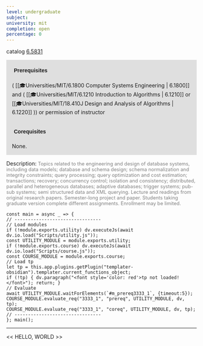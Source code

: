 ```yaml
---
level: undergraduate
subject: 
university: mit
completion: open
percentage: 0
---
```


catalog [6.5831](http://student.mit.edu/catalog/m6a.html#6.5831)

<span style="display: block; padding: 15px; background-color: rgb(100, 100, 100, 0.2);"><font id="m_prereq3333_1" style="display: block; font-family: Arial, sans-serif; font-weight: bold; padding: 5px">Prerequisites</font><br><span id="prereq3333_1">( [[🎓Universities/MIT/6.1800 Computer Systems Engineering | 6.1800]] and ( [[🎓Universities/MIT/6.1210 Introduction to Algorithms | 6.1210]] or [[🎓Universities/MIT/18.410J Design and Analysis of Algorithms | 6.1220]] )) or permission of instructor</span></span>
<span style="display: block; padding: 15px; background-color: rgb(100, 100, 100, 0.2);"><font id="m_coreq3333_1" style="display: block; font-family: Arial, sans-serif; font-weight: bold; padding: 5px">Corequisites</font><br><span id="coreq3333_1">None.</span></span>

<font style="">Description:</font>
<font style="color: grey; font-size: 0.8rem;">Topics related to the engineering and design of database systems, including data models; database and schema design; schema normalization and integrity constraints; query processing; query optimization and cost estimation; transactions; recovery; concurrency control; isolation and consistency; distributed, parallel and heterogeneous databases; adaptive databases; trigger systems; pub-sub systems; semi structured data and XML querying. Lecture and readings from original research papers. Semester-long project and paper. Students taking graduate version complete different assignments. Enrollment may be limited.</font>

```dataviewjs
const main = async _ => {
// --------------------------------
// Load modules
if (!module.exports.utility) dv.executeJs(await dv.io.load("Scripts/utility.js"));
const UTILITY_MODULE = module.exports.utility;
if (!module.exports.course) dv.executeJs(await dv.io.load("Scripts/course.js"));
const COURSE_MODULE = module.exports.course;
// Load tp
let tp = this.app.plugins.getPlugin("templater-obsidian").templater.current_functions_object;
if (!tp) { dv.paragraph("<font style='color: red'>tp not loaded!</font>"); return; }
// Evaluate
await UTILITY_MODULE.waitForElements(`#m_prereq3333_1`, {timeout:5});
COURSE_MODULE.evaluate_req("3333_1", "prereq", UTILITY_MODULE, dv, tp);
COURSE_MODULE.evaluate_req("3333_1", "coreq", UTILITY_MODULE, dv, tp);
// --------------------------------
}; main();
```

---

<< HELLO, WORLD >>
